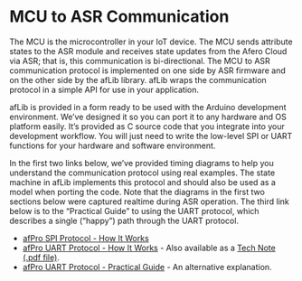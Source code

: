 # MCU to ASR Communication

The MCU is the microcontroller in your IoT device. The MCU sends attribute states to the ASR module and receives state updates from the Afero Cloud via ASR; that is, this communication is bi-directional. The MCU to ASR communication protocol is implemented on one side by ASR firmware and on the other side by the afLib library. afLib wraps the communication protocol in a simple API for use in your application.

afLib is provided in a form ready to be used with the Arduino development environment. We’ve designed it so you can port it to any hardware and OS platform easily. It’s provided as C source code that you integrate into your development workflow. You will just need to write the low-level SPI or UART functions for your hardware and software environment.

In the first two links below, we’ve provided timing diagrams to help you understand the communication protocol using real examples. The state machine in afLib implements this protocol and should also be used as a model when porting the code. Note that the diagrams in the first two sections below were captured realtime during ASR operation. The third link below is to the “Practical Guide” to using the UART protocol, which describes a single (“happy”) path through the UART protocol.

- [afPro SPI Protocol - How It Works](../afPro-SPI)
- [afPro UART Protocol - How It Works](../afPro-UART) - Also available as a [Tech Note (.pdf file)](../files/TechNote-AferoUARTProtocol.pdf).
- [afPro UART Protocol - Practical Guide](../afPro-UART-S) - An alternative explanation.